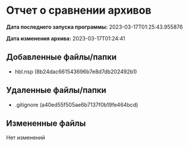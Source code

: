 # Отчет о сравнении архивов

**Дата последнего запуска программы:** 2023-03-17T01:25:43.955876

**Дата изменения архива:** 2023-03-17T01:24:41

## Добавленные файлы/папки

  - hbl.nsp (8b24dac661543696b7e8d7db202492b1)

## Удаленные файлы/папки

  - .gitignore (a40ed55f505ae6b7137f0b19fe464bcd)

## Измененные файлы

Нет изменений

